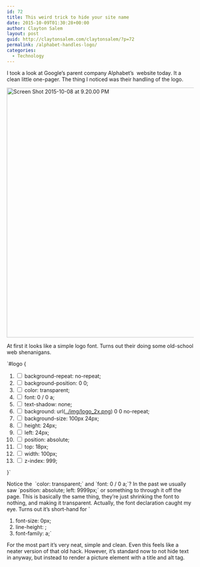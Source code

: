 ```yaml
---
id: 72
title: This weird trick to hide your site name
date: 2015-10-09T01:30:28+00:00
author: Clayton Salem
layout: post
guid: http://claytonsalem.com/claytonsalem/?p=72
permalink: /alphabet-handles-logo/
categories:
  - Technology
---
```

I took a look at Google&#8217;s parent company Alphabet&#8217;s  website today. It a clean little one-pager. The thing I noticed was their handling of the logo.

[<img class="alignnone size-full wp-image-73" src="/wp-content/uploads/2015/10/Screen-Shot-2015-10-08-at-9.20.00-PM.png" alt="Screen Shot 2015-10-08 at 9.20.00 PM" width="654" height="672" srcset="/wp-content/uploads/2015/10/Screen-Shot-2015-10-08-at-9.20.00-PM-292x300.png 292w, /wp-content/uploads/2015/10/Screen-Shot-2015-10-08-at-9.20.00-PM.png 654w" sizes="(max-width: 654px) 100vw, 654px" />](/wp-content/uploads/2015/10/Screen-Shot-2015-10-08-at-9.20.00-PM.png)

At first it looks like a simple logo font. Turns out their doing some old-school web shenanigans.

\`<span class="selector"><span class="simple-selector selector-matches">#logo</span></span> {

<ol class="style-properties monospace" tabindex="0">
  <li class="parent">
    <input class="enabled-button" type="checkbox" /> <span class="webkit-css-property" title="background-repeat:no-repeat;">background-repeat</span>: <span class="value">no-repeat</span>;
  </li>
  <li class="parent">
    <input class="enabled-button" type="checkbox" /> <span class="webkit-css-property" title="background-position:0 0;">background-position</span>: <span class="value">0 0</span>;
  </li>
  <li>
    <input class="enabled-button" type="checkbox" /> <span class="webkit-css-property" title="color:transparent;">color</span>: <span class="value">transparent</span>;
  </li>
  <li class="parent">
    <input class="enabled-button" type="checkbox" /> <span class="webkit-css-property" title="font:0 / 0 a;">font</span>: <span class="value">0 / 0 a</span>;
  </li>
  <li>
    <input class="enabled-button" type="checkbox" /> <span class="webkit-css-property" title="text-shadow:none;">text-shadow</span>: <span class="value">none</span>;
  </li>
  <li class="parent">
    <input class="enabled-button" type="checkbox" /> <span class="webkit-css-property" title="background:url(../img/logo_2x.png) 0 0 no-repeat;">background</span>: <span class="value">url(<a class="webkit-html-resource-link" title="https://abc.xyz/img/logo_2x.png" href="https://abc.xyz/img/logo_2x.png">../img/logo_2x.png</a>) 0 0 no-repeat</span>;
  </li>
  <li>
    <input class="enabled-button" type="checkbox" /> <span class="webkit-css-property" title="background-size:100px 24px;">background-size</span>: <span class="value">100px 24px</span>;
  </li>
  <li>
    <input class="enabled-button" type="checkbox" /> <span class="webkit-css-property" title="height:24px;">height</span>: <span class="value">24px</span>;
  </li>
  <li>
    <input class="enabled-button" type="checkbox" /> <span class="webkit-css-property" title="left:24px;">left</span>: <span class="value">24px</span>;
  </li>
  <li>
    <input class="enabled-button" type="checkbox" /> <span class="webkit-css-property" title="position:absolute;">position</span>: <span class="value">absolute</span>;
  </li>
  <li>
    <input class="enabled-button" type="checkbox" /> <span class="webkit-css-property" title="top:18px;">top</span>: <span class="value">18px</span>;
  </li>
  <li>
    <input class="enabled-button" type="checkbox" /> <span class="webkit-css-property" title="width:100px;">width</span>: <span class="value">100px</span>;
  </li>
  <li>
    <input class="enabled-button" type="checkbox" /> <span class="webkit-css-property" title="z-index:999">z-index</span>: <span class="value">999</span>;
  </li>
</ol>

<div class="styles-panel-hovered">
  }`
</div>

<div class="styles-panel-hovered">
  <p>
    Notice the  `color: transparent;` and `font: 0 / 0 a;`? In the past we usually saw `position: absolute; left: 9999px;` or something to through it off the page. This is basically the same thing, they&#8217;re just shrinking the font to nothing, and making it transparent. Actually, the font declaration caught my eye. Turns out it&#8217;s short-hand for `
  </p>

  <ol class="children expanded">
    <li>
      <span class="webkit-css-property" title="font-size: 0px;">font-size</span>: <span class="value">0px</span>;
    </li>
    <li>
      <span class="webkit-css-property" title="line-height: 0;">line-height</span>: <span class="value"></span>;
    </li>
    <li class="styles-panel-hovered">
      <span class="webkit-css-property" title="font-family: a;">font-family</span>: <span class="value">a</span>;`
    </li>
  </ol>

  <p>
    For the most part it&#8217;s very neat, simple and clean. Even this feels like a neater version of that old hack. However, it&#8217;s standard now to not hide text in anyway, but instead to render a picture element with a title and alt tag.
  </p>
</div>
